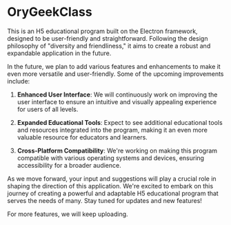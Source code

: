# OryGeekClass
This is an H5 educational program built on the Electron framework, designed to be user-friendly and straightforward. Following the design philosophy of "diversity and friendliness," it aims to create a robust and expandable application in the future.

In the future, we plan to add various features and enhancements to make it even more versatile and user-friendly. Some of the upcoming improvements include:

1. **Enhanced User Interface**: We will continuously work on improving the user interface to ensure an intuitive and visually appealing experience for users of all levels.

2. **Expanded Educational Tools**: Expect to see additional educational tools and resources integrated into the program, making it an even more valuable resource for educators and learners.

3. **Cross-Platform Compatibility**: We're working on making this program compatible with various operating systems and devices, ensuring accessibility for a broader audience.


As we move forward, your input and suggestions will play a crucial role in shaping the direction of this application. We're excited to embark on this journey of creating a powerful and adaptable H5 educational program that serves the needs of many. Stay tuned for updates and new features!

For more features, we will keep uploading.
